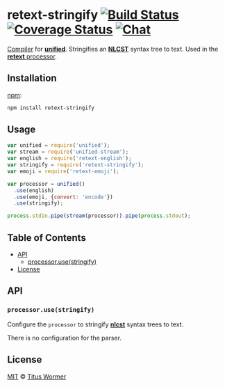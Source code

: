 # retext-stringify [![Build Status][build-badge]][build-status] [![Coverage Status][coverage-badge]][coverage-status] [![Chat][chat-badge]][chat]

[Compiler][] for [**unified**][unified].  Stringifies an
[**NLCST**][nlcst] syntax tree to text.  Used in the [**retext**
processor][processor].

## Installation

[npm][]:

```bash
npm install retext-stringify
```

## Usage

```js
var unified = require('unified');
var stream = require('unified-stream');
var english = require('retext-english');
var stringify = require('retext-stringify');
var emoji = require('retext-emoji');

var processor = unified()
  .use(english)
  .use(emoji, {convert: 'encode'})
  .use(stringify);

process.stdin.pipe(stream(processor)).pipe(process.stdout);
```

## Table of Contents

*   [API](#api)
    *   [processor.use(stringify)](#processorusestringify)
*   [License](#license)

## API

### `processor.use(stringify)`

Configure the `processor` to stringify [**nlcst**][nlcst] syntax trees
to text.

There is no configuration for the parser.

## License

[MIT][license] © [Titus Wormer][author]

<!-- Definitions -->

[build-badge]: https://img.shields.io/travis/retextjs/retext.svg

[build-status]: https://travis-ci.org/retextjs/retext

[coverage-badge]: https://img.shields.io/codecov/c/github/retextjs/retext.svg

[coverage-status]: https://codecov.io/github/retextjs/retext

[chat-badge]: https://img.shields.io/gitter/room/retextjs/Lobby.svg

[chat]: https://gitter.im/retextjs/Lobby

[license]: https://github.com/retextjs/retext/blob/master/license

[author]: http://wooorm.com

[npm]: https://docs.npmjs.com/cli/install

[unified]: https://github.com/unifiedjs/unified

[processor]: https://github.com/retextjs/retext

[compiler]: https://github.com/unifiedjs/unified#processorcompiler

[nlcst]: https://github.com/syntax-tree/nlcst
